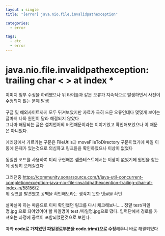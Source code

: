 ```yaml
---
layout : single
title: "[error] java.nio.file.invalidpathexception"

categories:
  - error

tags:
  - etc
  - error
---
```


# java.nio.file.invalidpathexception: trailing char < > at index *

이미지 첨부 수정을 하려했으나 위 타이틀과 같은 오류가 지속적으로 발생하면서 사진이 수정되지 않는 문제 발생<br><br>구글 및 해외사이트까지 모두 뒤져보았지만 자료가 극히 드문 오류인데다 몇몇개 보이는 글마저 나와 원인이 달라 해결되지 않았다<br>그나마 해당되는 글은 설치언어의 버전때문이라는 이야기였고 확인해보았으나 이 때문은 아니었다. <br><br>에러창에서 가르키는 구문은 FileUtils과 moveFileToDirectory 구문이었기에 파일 이동에 문제가 있는것으로 의심하고 링크들을 확인하였으나 이상이 없었다<br><br>동일한 코드를 사용하여 미리 구현해본 샘플테스트에서는 이상이 없었기에 원인을 찾는데 상당히 오래걸렸다<br><br>그러던중 https://community.sonarsource.com/t/java-util-concurrent-completionexception-java-nio-file-invalidpathexception-trailing-char-at-index-n/58156/2<br>위 링크를 발견했고 공백을 확인해보라는 생각지 못한 댓글을 확인<br><br>
설마설마 하는 마음으로 이미 확인했던 링크를 다시 체크해보니.....
정말 test/파일명.jpg 으로 되어있어야 할 파일명이 test      /파일명.jpg으로 떴다.
입력단에서 경로를 가져오는 과정에 공백이 포함되었던것으로 보인다.<br><br>
따라 **code로 가져왔던 파일경로부분을 code.trim()으로 수정**해주니 바로 해결되었다<br><br>
